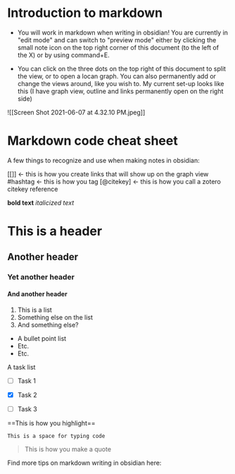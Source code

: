 # Introduction to markdown

- You will work in markdown when writing in obsidian! You are currently in "edit mode" and can switch to "preview mode" either by clicking the small note icon on the top right corner of this document (to the left of the X) or by using command+E. 

- You can click on the three dots on the top right of this document to split the view, or to open a locan graph. You can also permanently add or change the views around, like you wish to. My current set-up looks like this (I have graph view, outline and links permanently open on the right side)

![[Screen Shot 2021-06-07 at 4.32.10 PM.jpeg]]


# Markdown code cheat sheet

A few things to recognize and use when making notes in obsidian:

[[]] <- this is how you create links that will show up on the graph view
#hashtag <- this is how you tag
[@citekey]  <- this is how you call a zotero citekey reference

**bold text**
*italicized text*

# This is a header
## Another header
### Yet another header
#### And another header

1. This is a list
2. Something else on the list
3. And something else?

- A bullet point list
- Etc.
- Etc.


A task list 
- [ ]  Task 1
- [X]  Task 2
- [ ]  Task 3


==This is how you highlight==



```
This is a space for typing code
```


> This is how you make a quote


Find more tips on markdown writing in obsidian here: